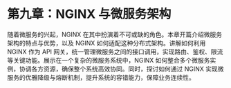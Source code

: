 # 第九章：NGINX 与微服务架构

随着微服务的兴起，NGINX 在其中扮演着不可或缺的角色。本章开篇介绍微服务架构的特点与优势，以及 NGINX 如何适配这种分布式架构。讲解如何利用 NGINX 作为 API 网关，统一管理微服务之间的接口调用，实现路由、鉴权、限流等关键功能。展示在一个复杂的微服务系统中，NGINX 如何整合多个微服务实例，协调各方资源，确保整个系统高效协同。同时，探讨如何通过 NGINX 实现微服务的优雅降级与熔断机制，提升系统的容错能力，保障业务连续性。